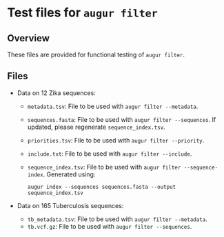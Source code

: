 # Test files for `augur filter`

## Overview

These files are provided for functional testing of `augur filter`.

## Files

- Data on 12 Zika sequences:
    - `metadata.tsv`: File to be used with `augur filter --metadata`.
    - `sequences.fasta`: File to be used with `augur filter --sequences`. If updated, please regenerate `sequence_index.tsv`.
    - `priorities.tsv`: File to be used with `augur filter --priority`.
    - `include.txt`: File to be used with `augur filter --include`.
    - `sequence_index.tsv`: File to be used with `augur filter --sequence-index`. Generated using:

        ```
        augur index --sequences sequences.fasta --output sequence_index.tsv
        ```

- Data on 165 Tuberculosis sequences:
    - `tb_metadata.tsv`: File to be used with `augur filter --metadata`.
    - `tb.vcf.gz`: File to be used with `augur filter --sequences`.
